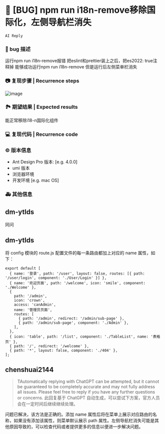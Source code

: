# 🐛 [BUG] npm run i18n-remove移除国际化，左侧导航栏消失

`AI Reply`

### 🐛 bug 描述

运行npm run i18n-remove报错
把eslint和prettier装上之后，把es2022: true注释掉
能够成功运行npm run i18n-remove
但是运行后左侧菜单栏消失

<!--

-->

### 📷 复现步骤 | Recurrence steps

![image](https://user-images.githubusercontent.com/119562201/224271328-27ac77d5-7341-4004-ad83-18c545e6b05b.png)

<!--
清晰描述复现步骤，让别人也能看到问题
Clearly describe the recurrence steps so that others can see the problem
-->

### 🏞 期望结果 | Expected results

能正常移除i18-n国际化组件

<!--
描述你原本期望看到的结果
Describe what you expected to see
-->

### 💻 复现代码 | Recurrence code

<!--
提供可复现的代码，仓库，或线上示例
Provide reproducible code, warehouse, or online examples
-->

### © 版本信息

- Ant Design Pro 版本: [e.g. 4.0.0]
- umi 版本
- 浏览器环境
- 开发环境 [e.g. mac OS]

### 🚑 其他信息

<!--
如截图等其他信息可以贴在这里
-->

## dm-ytlds

同问

## dm-ytlds

将 config 模块的 route.js 配置文件的每一条路由都加上对应的 name 属性，如下：

```
export default [
  { name: '登录', path: '/user', layout: false, routes: [{ path: '/user/login', component: './User/Login' }] },
  { name: '欢迎页面', path: '/welcome', icon: 'smile', component: './Welcome' },
  {
    path: '/admin',
    icon: 'crown',
    access: 'canAdmin',
    name: '管理员页面',
    routes: [
      { path: '/admin', redirect: '/admin/sub-page' },
      { path: '/admin/sub-page', component: './Admin' },
    ],
  },
  { icon: 'table', path: '/list', component: './TableList', name: '表格页' },
  { path: '/', redirect: '/welcome' },
  { path: '*', layout: false, component: './404' },
];
```

## chenshuai2144

> TAutomatically replying with ChatGPT can be attempted, but it cannot be guaranteed to be completely accurate and may not fully address all issues. Please feel free to reply if you have any further questions or concerns.
> 此回复基于 ChatGPT 自动生成，可以尝试下方案，官方人员会在一定时间后继续继续处理。

问题已解决，该方法是正确的。添加 name 属性后将在菜单上展示对应路由的名称，如果没有添加该属性，则菜单默认展示 path 属性。左侧导航栏消失可能是其他原因导致的，可以检查代码或者提供更多的信息以便进一步解决问题。
